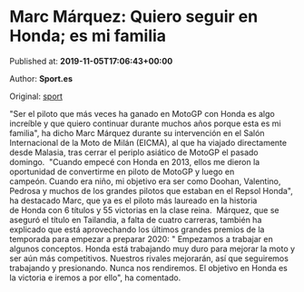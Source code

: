 
# Marc Márquez: Quiero seguir en Honda; es mi familia

Published at: **2019-11-05T17:06:43+00:00**

Author: **Sport.es**

Original: [sport](https://www.sport.es/es/noticias/motor/moto-gp/marc-marquez-quiero-seguir-honda-mi-familia-renovacion-salon-eicma-milan-7715643)

"Ser el piloto que más veces ha ganado en MotoGP con Honda es algo increíble y que quiero continuar durante muchos años porque esta es mi familia", ha dicho Marc Márquez durante su intervención en el Salón Internacional de la Moto de Milán (EICMA), al que ha viajado directamente desde Malasia, tras cerrar el periplo asiático de MotoGP el pasado domingo.
 "Cuando empecé con Honda en 2013, ellos me dieron la oportunidad de convertirme en piloto de MotoGP y luego en campeón. Cuando era niño, mi objetivo era ser como Doohan, Valentino, Pedrosa y muchos de los grandes pilotos que estaban en el Repsol Honda", ha destacado Marc, que ya es el piloto más laureado en la historia de Honda con 6 títulos y 55 victorias en la clase reina. 
Márquez, que se aseguró el título en Tailandia, a falta de cuatro carreras, también ha explicado que está aprovechando los últimos grandes premios de la temporada para empezar a preparar 2020: " Empezamos a trabajar en algunos conceptos. Honda está trabajando muy duro para mejorar la moto y ser aún más competitivos. Nuestros rivales mejorarán, así que seguiremos trabajando y presionando. Nunca nos rendiremos. El objetivo en Honda es la victoria e iremos a por ello", ha comentado.
